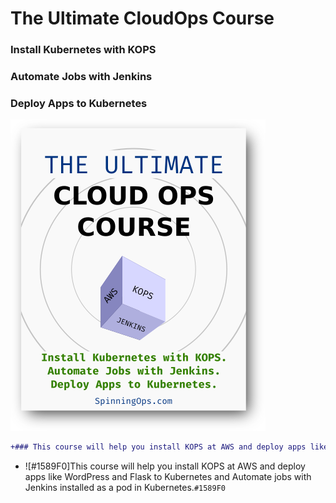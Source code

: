 # The Ultimate CloudOps Course
### Install Kubernetes with KOPS
### Automate Jobs with Jenkins
### Deploy Apps to Kubernetes

![alt text](pics/cover_cloud_ops_course.png)


```diff
+### This course will help you install KOPS at AWS and deploy apps like WordPress and Flask to Kubernetes and Automate jobs with Jenkins installed as a pod in Kubernetes.
```

- ![#1589F0]This course will help you install KOPS at AWS and deploy apps like WordPress and Flask to Kubernetes and Automate jobs with Jenkins installed as a pod in Kubernetes.`#1589F0`